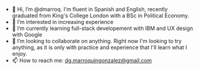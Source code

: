 - 👋 Hi, I’m @dmarroq. I'm fluent in Spanish and English, recently graduated from King's College London with a BSc in Political Economy.
- 👀 I’m interested in increasing experience
- 🌱 I’m currently learning full-stack developement with IBM and UX design with Google
- 💞️ I’m looking to collaborate on anything. Right now I'm looking to try anything, as it is only with practice and experience that I'll learn what I enjoy.
- 📫 How to reach me: dg.marroquingonzalez@gmail.com

<!---
dmarroq/dmarroq is a ✨ special ✨ repository because its `README.md` (this file) appears on your GitHub profile.
You can click the Preview link to take a look at your changes.
--->
